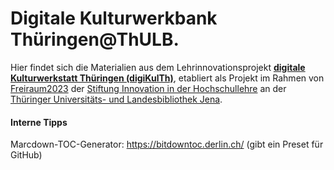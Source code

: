 # Digitale Kulturwerkbank Thüringen@ThULB. 
Hier findet sich die Materialien aus dem Lehrinnovationsprojekt **[digitale Kulturwerkstatt Thüringen (digiKulTh)](https://dksm.thulb.uni-jena.de/digikulth/)**, etabliert als Projekt im Rahmen von [Freiraum2023](https://stiftung-hochschullehre.de/foerderung/freiraum/) der [Stiftung Innovation in der Hochschullehre](https://stiftung-hochschullehre.de/) an der [Thüringer Universitäts- und Landesbibliothek Jena](https://www.thulb.uni-jena.de/home).

#### Interne Tipps
Marcdown-TOC-Generator: https://bitdowntoc.derlin.ch/ (gibt ein Preset für GitHub)
